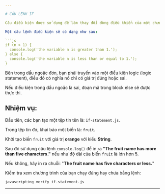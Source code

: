```yaml
---

# CÂU LỆNH IF

Câu điều kiện được sử dụng để làm thay đổi dòng điều khiển của một chương trình, dựa trên một giá trị boolean xác định.

Một câu lệnh điều kiện sẽ có dạng như sau:

```js
if (n > 1) {
  console.log('the variable n is greater than 1.');
} else {
  console.log('the variable n is less than or equal to 1.');
}
```

Bên trong dấu ngoặc đơn, bạn phải truyền vào một điều kiện logic (logic statement), điều đó có nghĩa nó chỉ có giá trị đúng hoặc sai.

Nếu điều kiện trong dấu ngoặc là sai, đoạn mã trong block else sẽ được thực thi.

## Nhiệm vụ:

Đầu tiên, các bạn tạo một tệp tin tên là: `if-statement.js`.

Trong tệp tin đó, khai báo một biến là: `fruit`.

Khởi tạo biến `fruit` với giá trị **orange** với kiểu **String**.

Sau đó sử dụng câu lệnh `console.log()` để in ra **"The fruit name has more than  five characters."** nếu như độ dài của biến `fruit` là lớn hơn 5.

Nếu không, hãy in ra chuỗi: "**The fruit name has five characters or less.**"

Kiểm tra xem chương trình của bạn chạy đúng hay chưa bằng lệnh:

`javascripting verify if-statement.js`

---
```

